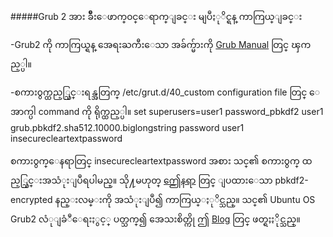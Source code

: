 #####Grub 2 အား ခ်ဳိးေဖာက္၀င္ေရာက္ျခင္း မျပဳႏုိင္ရန္ ကာကြယ္ျခင္း

-Grub2 ကို ကာကြယ္ရန္ အေရးႀကီးေသာ အခ်က္မ်ားကို [Grub Manual](http://www.gnu.org/software/grub/manual/grub.html#Security ) တြင္ ၾကည့္ပါ။

-စကား၀ွက္ထည့္သြင္းရန္အတြက္ /etc/grut.d/40_custom configuration file တြင္ ေအာက္ပါ command ကို ရိုက္ထည့္ပါ။
	set superusers=user1
	password_pbkdf2 user1 grub.pbkdf2.sha512.10000.biglongstring
	password user1 insecurecleartextpassword


စကား၀ွက္ေနရာတြင္ insecurecleartextpassword အစား သင္၏ စကား၀ွက္ ထည့္သြင္းအသံုးျပဳရပါမည္။
သို႔မဟုတ္ [ဤေနရာ](http://www.gnu.org/software/grub/manual/grub.html#Security) တြင္ ျပထားေသာ pbkdf2-encrypted နည္းလမ္းကို အသံုးျပဳ၍ ကာကြယ္ႏုိင္သည္။ သင္၏ Ubuntu OS Grub2 လံုျခံဳေရးႏွင့္ ပတ္သက္၍ အေသးစိတ္ကို ဤ [Blog](http://www.panoet.com/set-grub-2-password-protection-149) တြင္ ဖတ္ရႈႏိုင္သည္။
